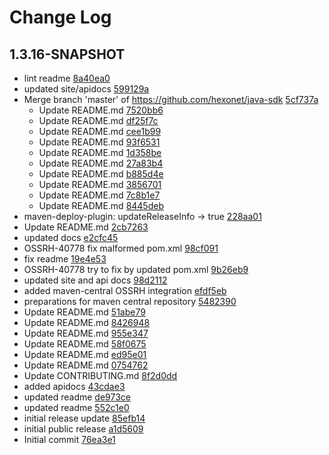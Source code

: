 # Change Log

## 1.3.16-SNAPSHOT
* lint readme [8a40ea0](null/commit/8a40ea0fc19cd68424d918d797c347a6203eaf31)
* updated site/apidocs [599129a](null/commit/599129a86506ef745595ab15e6d68bdc699e395f)
* Merge branch &#39;master&#39; of https://github.com/hexonet/java-sdk [5cf737a](null/commit/5cf737abcfc7bddc0a97de19bd47d7c37a3d655b)
    * Update README.md [7520bb6](null/commit/7520bb6528f8d39032611e779401c48ca755c6b8)
    * Update README.md [df25f7c](null/commit/df25f7cd5c54d4d0c25f1d664aceaf06c3fc36ed)
    * Update README.md [cee1b99](null/commit/cee1b9967296cbd910902a974b7c6ab4c039f9ab)
    * Update README.md [93f6531](null/commit/93f6531497e29de56f3f5ccfe8e2bed80082aa5c)
    * Update README.md [1d358be](null/commit/1d358beadb59fba5804abf684b6b7bf52fe9c579)
    * Update README.md [27a83b4](null/commit/27a83b4d8a3547c01ae1fcb73c35b914abeb7a4d)
    * Update README.md [b885d4e](null/commit/b885d4e7c84064dea80f0b4d500530e600b867f1)
    * Update README.md [3856701](null/commit/3856701ac7851f7a61853d595a90adad3575311a)
    * Update README.md [7c8b1e7](null/commit/7c8b1e72e795f169278e934d4d9a24e49b815c7a)
    * Update README.md [8445deb](null/commit/8445debe439d2323cfdd7c1420b7682705ff7834)
* maven-deploy-plugin: updateReleaseInfo -&gt; true [228aa01](null/commit/228aa01a58d18fec70f245374231ecef151344ba)
* Update README.md [2cb7263](null/commit/2cb7263f9b1f66e1077f85c207792b642caa9d8c)
* updated docs [e2cfc45](null/commit/e2cfc45d51223ebfe2723cb876d43531354ab694)
* OSSRH-40778 fix malformed pom.xml [98cf091](null/commit/98cf091a62e3efa25d7fcbe3a5210aee06c553cb)
* fix readme [19e4e53](null/commit/19e4e537aa710a1bd30db1532443097d561f7238)
* OSSRH-40778 try to fix by updated pom.xml [9b26eb9](null/commit/9b26eb9e01e376ce438c61029fbc93385e8a5def)
* updated site and api docs [98d2112](null/commit/98d211287ee1c9c68cc3e63c6b95e358aeb3c236)
* added maven-central OSSRH integration [efdf5eb](null/commit/efdf5ebeb1adf700de85bb46bebde8e499920276)
* preparations for maven central repository [5482390](null/commit/54823905f09857f61a0c9c24d9057bbacd7f3ad7)
* Update README.md [51abe79](null/commit/51abe791cd983846ffd6a7ae3a899f604a112538)
* Update README.md [8426948](null/commit/8426948d0372354c2358f9afe732d9a935404700)
* Update README.md [955e347](null/commit/955e34758c6090c96a44190dffee684943e7f30c)
* Update README.md [58f0675](null/commit/58f0675f379ff9e3655152881f2a2ed4b350bff8)
* Update README.md [ed95e01](null/commit/ed95e01d9ed5bf531a7b7388d2eb06c3717e290e)
* Update README.md [0754762](null/commit/075476233654852d3deb88f4694f1ba0c675933a)
* Update CONTRIBUTING.md [8f2d0dd](null/commit/8f2d0dd1f563d575cc16842f5be1f61cd2dae308)
* added apidocs [43cdae3](null/commit/43cdae3fe0bfbef66c8690c4c96deada1d8ca723)
* updated readme [de973ce](null/commit/de973cee32fc08c05af19a2ddfc8d1f5cec434be)
* updated readme [552c1e0](null/commit/552c1e0849c0ae16a286212fdf23221463ca5f6d)
* initial release update [85efb14](null/commit/85efb14cca5ef88c8330345cd57a61db1d9c6279)
* initial public release [a1d5609](null/commit/a1d560969ab2ba4284fe3ea1b8038b2aa36b9519)
* Initial commit [76ea3e1](null/commit/76ea3e1605515afd59c6a33c9276a7eabcd6a597)


